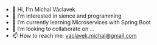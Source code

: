 - 👋 Hi, I’m Michal Václavek
- 👀 I’m interested in sience and programming
- 🌱 I’m currently learning Microservices with Spring Boot
- 💞️ I’m looking to collaborate on ...
- 📫 How to reach me: vaclavek.michal@gmail.com

<!---
MichalVaclavek/MichalVaclavek is a ✨ special ✨ repository because its `README.md` (this file) appears on your GitHub profile.
You can click the Preview link to take a look at your changes.
--->

